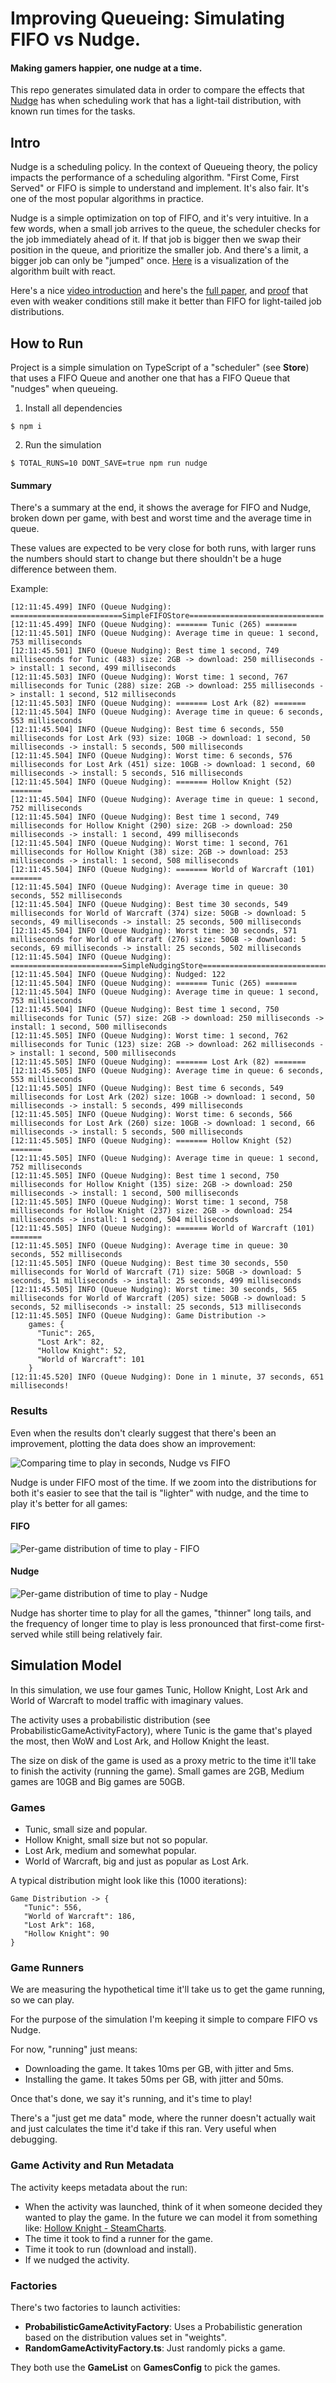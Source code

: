 # Improving Queueing: Simulating FIFO vs Nudge.

#### Making gamers happier, one nudge at a time.

This repo generates simulated data in order to compare the effects that [Nudge](https://arxiv.org/abs/2106.01492) has
when scheduling work that has a light-tail distribution, with known run times
for the tasks.

## Intro

Nudge is a scheduling policy. In the context of Queueing theory, the policy impacts the performance of
a scheduling algorithm. "First Come, First Served" or FIFO is simple to understand and implement.
It's also fair. It's one of the most popular algorithms in practice.

Nudge is a simple optimization on top of FIFO, and it's very intuitive. In a few words, when a small
job arrives to the queue, the scheduler checks for the job immediately ahead of it. If that job is bigger
then we swap their position in the queue, and prioritize the smaller job. And there's a limit, a bigger
job can only be "jumped" once. [Here](https://eduardoromero.github.io/nudge-react/) is a visualization of the algorithm
built with react.

Here's a nice [video introduction](https://www.youtube.com/watch?v=G3NWAOlHpoI) and
here's the [full paper](https://dl.acm.org/doi/abs/10.1145/3410220.3460102),
and [proof](https://dl.acm.org/doi/abs/10.1145/3570610)
that even with weaker conditions still make it better than FIFO for light-tailed job distributions.

## How to Run

Project is a simple simulation on TypeScript of a "scheduler" (see **Store**) that uses a FIFO Queue and
another one that has a FIFO Queue that "nudges" when queueing.

1. Install all dependencies

```shell
$ npm i
```

2. Run the simulation

```shell
$ TOTAL_RUNS=10 DONT_SAVE=true npm run nudge
```

#### Summary

There's a summary at the end, it shows the average for FIFO and Nudge, broken down
per game, with best and worst time and the average time in queue.

These values are expected to be very close for both runs, with larger runs the numbers should start to change
but there shouldn't be a huge difference between them.

Example:

```shell
[12:11:45.499] INFO (Queue Nudging): =========================SimpleFIFOStore==============================
[12:11:45.499] INFO (Queue Nudging): ======= Tunic (265) =======
[12:11:45.501] INFO (Queue Nudging): Average time in queue: 1 second, 753 milliseconds
[12:11:45.501] INFO (Queue Nudging): Best time 1 second, 749 milliseconds for Tunic (483) size: 2GB -> download: 250 milliseconds -> install: 1 second, 499 milliseconds
[12:11:45.503] INFO (Queue Nudging): Worst time: 1 second, 767 milliseconds for Tunic (288) size: 2GB -> download: 255 milliseconds -> install: 1 second, 512 milliseconds
[12:11:45.503] INFO (Queue Nudging): ======= Lost Ark (82) =======
[12:11:45.504] INFO (Queue Nudging): Average time in queue: 6 seconds, 553 milliseconds
[12:11:45.504] INFO (Queue Nudging): Best time 6 seconds, 550 milliseconds for Lost Ark (93) size: 10GB -> download: 1 second, 50 milliseconds -> install: 5 seconds, 500 milliseconds
[12:11:45.504] INFO (Queue Nudging): Worst time: 6 seconds, 576 milliseconds for Lost Ark (451) size: 10GB -> download: 1 second, 60 milliseconds -> install: 5 seconds, 516 milliseconds
[12:11:45.504] INFO (Queue Nudging): ======= Hollow Knight (52) =======
[12:11:45.504] INFO (Queue Nudging): Average time in queue: 1 second, 752 milliseconds
[12:11:45.504] INFO (Queue Nudging): Best time 1 second, 749 milliseconds for Hollow Knight (290) size: 2GB -> download: 250 milliseconds -> install: 1 second, 499 milliseconds
[12:11:45.504] INFO (Queue Nudging): Worst time: 1 second, 761 milliseconds for Hollow Knight (38) size: 2GB -> download: 253 milliseconds -> install: 1 second, 508 milliseconds
[12:11:45.504] INFO (Queue Nudging): ======= World of Warcraft (101) =======
[12:11:45.504] INFO (Queue Nudging): Average time in queue: 30 seconds, 552 milliseconds
[12:11:45.504] INFO (Queue Nudging): Best time 30 seconds, 549 milliseconds for World of Warcraft (374) size: 50GB -> download: 5 seconds, 49 milliseconds -> install: 25 seconds, 500 milliseconds
[12:11:45.504] INFO (Queue Nudging): Worst time: 30 seconds, 571 milliseconds for World of Warcraft (276) size: 50GB -> download: 5 seconds, 69 milliseconds -> install: 25 seconds, 502 milliseconds
[12:11:45.504] INFO (Queue Nudging): =========================SimpleNudgingStore==============================
[12:11:45.504] INFO (Queue Nudging): Nudged: 122
[12:11:45.504] INFO (Queue Nudging): ======= Tunic (265) =======
[12:11:45.504] INFO (Queue Nudging): Average time in queue: 1 second, 753 milliseconds
[12:11:45.504] INFO (Queue Nudging): Best time 1 second, 750 milliseconds for Tunic (57) size: 2GB -> download: 250 milliseconds -> install: 1 second, 500 milliseconds
[12:11:45.505] INFO (Queue Nudging): Worst time: 1 second, 762 milliseconds for Tunic (123) size: 2GB -> download: 262 milliseconds -> install: 1 second, 500 milliseconds
[12:11:45.505] INFO (Queue Nudging): ======= Lost Ark (82) =======
[12:11:45.505] INFO (Queue Nudging): Average time in queue: 6 seconds, 553 milliseconds
[12:11:45.505] INFO (Queue Nudging): Best time 6 seconds, 549 milliseconds for Lost Ark (202) size: 10GB -> download: 1 second, 50 milliseconds -> install: 5 seconds, 499 milliseconds
[12:11:45.505] INFO (Queue Nudging): Worst time: 6 seconds, 566 milliseconds for Lost Ark (260) size: 10GB -> download: 1 second, 66 milliseconds -> install: 5 seconds, 500 milliseconds
[12:11:45.505] INFO (Queue Nudging): ======= Hollow Knight (52) =======
[12:11:45.505] INFO (Queue Nudging): Average time in queue: 1 second, 752 milliseconds
[12:11:45.505] INFO (Queue Nudging): Best time 1 second, 750 milliseconds for Hollow Knight (135) size: 2GB -> download: 250 milliseconds -> install: 1 second, 500 milliseconds
[12:11:45.505] INFO (Queue Nudging): Worst time: 1 second, 758 milliseconds for Hollow Knight (237) size: 2GB -> download: 254 milliseconds -> install: 1 second, 504 milliseconds
[12:11:45.505] INFO (Queue Nudging): ======= World of Warcraft (101) =======
[12:11:45.505] INFO (Queue Nudging): Average time in queue: 30 seconds, 552 milliseconds
[12:11:45.505] INFO (Queue Nudging): Best time 30 seconds, 550 milliseconds for World of Warcraft (71) size: 50GB -> download: 5 seconds, 51 milliseconds -> install: 25 seconds, 499 milliseconds
[12:11:45.505] INFO (Queue Nudging): Worst time: 30 seconds, 565 milliseconds for World of Warcraft (205) size: 50GB -> download: 5 seconds, 52 milliseconds -> install: 25 seconds, 513 milliseconds
[12:11:45.505] INFO (Queue Nudging): Game Distribution ->
    games: {
      "Tunic": 265,
      "Lost Ark": 82,
      "Hollow Knight": 52,
      "World of Warcraft": 101
    }
[12:11:45.520] INFO (Queue Nudging): Done in 1 minute, 37 seconds, 651 milliseconds!

```

### Results

Even when the results don't clearly suggest that there's been an improvement, plotting the data does
show an improvement:

![Comparing time to play in seconds, Nudge vs FIFO](static/fifo-vs-nudge-comparison.png)

Nudge is under FIFO most of the time. If we zoom into the distributions for both it's easier to see
that the tail is "lighter" with nudge, and the time to play it's better for all games:

#### FIFO

![Per-game distribution of time to play - FIFO](static/fifo-distribution-time-to-play.png)

#### Nudge

![Per-game distribution of time to play - Nudge](static/nudge-distribution-time-to-play.png)

Nudge has shorter time to play for all the games, "thinner" long tails, and the frequency of
longer time to play is less pronounced that first-come first-served while still
being relatively fair.

## Simulation Model

In this simulation, we use four games Tunic, Hollow Knight, Lost Ark and World of Warcraft
to model traffic with imaginary values.

The activity uses a probabilistic distribution (see ProbabilisticGameActivityFactory), where
Tunic is the game that's played the most, then WoW and Lost Ark, and Hollow Knight the least.

The size on disk of the game is used as a proxy metric to the time it'll take to finish
the activity (running the game). Small games are 2GB, Medium games are 10GB and Big
games are 50GB.

### Games

- Tunic, small size and popular.
- Hollow Knight, small size but not so popular.
- Lost Ark, medium and somewhat popular.
- World of Warcraft, big and just as popular as Lost Ark.

A typical distribution might look like this (1000 iterations):

 ```
Game Distribution -> {
    "Tunic": 556,
    "World of Warcraft": 186,
    "Lost Ark": 168,
    "Hollow Knight": 90
}
```

### Game Runners

We are measuring the hypothetical time it'll take us to get the game running, so we can play.

For the purpose of the simulation I'm keeping it simple to compare FIFO vs Nudge.

For now, "running" just means:

- Downloading the game. It takes 10ms per GB, with jitter and 5ms.
- Installing the game. It takes 50ms per GB, with jitter and 50ms.

Once that's done, we say it's running, and it's time to play!

There's a "just get me data" mode, where the runner doesn't actually wait and just
calculates the time it'd take if this ran. Very useful when debugging.

### Game Activity and Run Metadata

The activity keeps metadata about the run:

- When the activity was launched, think of it when someone decided they wanted to play the game. In the future we can
  model it from something like: [Hollow Knight - SteamCharts](https://steamcharts.com/app/367520).
- The time it took to find a runner for the game.
- Time it took to run (download and install).
- If we nudged the activity.

### Factories

There's two factories to launch activities:

- **ProbabilisticGameActivityFactory**: Uses a Probabilistic generation based on the
  distribution values set in "weights".
- **RandomGameActivityFactory.ts**: Just randomly picks a game.

They both use the **GameList** on **GamesConfig** to pick the games.


